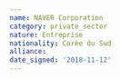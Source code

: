 ```yaml
---
name: NAVER Corporation 
category: private_sector
nature: Entreprise
nationality: Corée du Sud
alliance: 
date_signed: '2018-11-12'
---
```

    